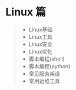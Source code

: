 # Linux 篇

> * Linux基础
> * Linux工具
> * Linux安全
> * Linux优化
> * 脚本编程(shell)
> * 脚本编程(python)
> * 常见服务架设
> * 常用运维工具
